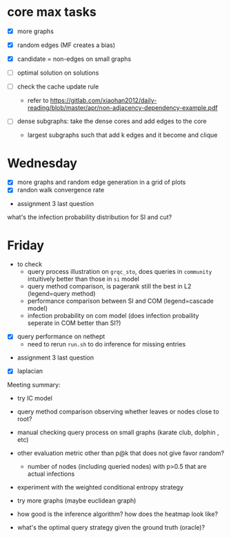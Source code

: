 # core max tasks

- [X] more graphs
- [X] random edges (MF creates a bias)
- [X] candidate = non-edges on small graphs
- [ ] optimal solution on solutions
- [ ] check the cache update rule
  - refer to https://gitlab.com/xiaohan2012/daily-reading/blob/master/apr/non-adjacency-dependency-example.pdf

- [ ] dense subgraphs: take the dense cores and add edges to the core
  - largest subgraphs such that add k edges and it become and clique


# Wednesday

- [X] more graphs and random edge generation in a grid of plots
- [X] randon walk convergence rate
- assignment 3 last question

what's the infection probability distribution for SI and cut?


# Friday

- to check
  - query process illustration on `grqc_sto`, does queries in `community` intuitively better than those in `si` model
  - query method comparison, is pagerank still the best in L2 (legend=query method)
  - performance comparison between SI and COM (legend=cascade model)
  - infection probability on com model (does infection probaility seperate in COM better than SI?)
- [X] query performance on nethept
  - need to rerun `run.sh` to do inference for missing entries
- assignment 3 last question
- [X] laplacian


Meeting summary:

- try IC model
- query method comparison observing whether leaves or nodes close to root?
- manual checking query process on small graphs (karate club, dolphin , etc)
- other evaluation metric other than p@k that does not give favor random?
  - number of nodes (including queried nodes) with p>0.5 that are actual infections
- experiment with the weighted conditional entropy strategy

- try more graphs (maybe euclidean graph)

- how good is the inference algorithm? how does the heatmap look like?
- what's the optimal query strategy given the ground truth (oracle)?